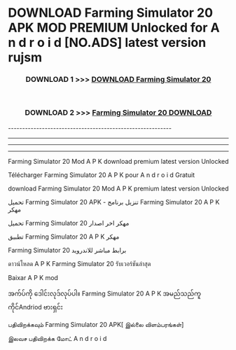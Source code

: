 # DOWNLOAD Farming Simulator 20  APK MOD PREMIUM Unlocked for A n d r o i d [NO.ADS] latest version rujsm 



<div align="center">

<h3>DOWNLOAD 1 >>> <a href="https://getmod2.web.app/?judul=Farming Simulator 20 ">DOWNLOAD Farming Simulator 20 </a></h3><br>

<h3>DOWNLOAD 2 >>> <a href="https://getmod2.web.app/?judul=Farming Simulator 20 ">Farming Simulator 20  DOWNLOAD </a></h3>

</div>
----------------------------------------------------------

----------------------------------------------------------

----------------------------------------------------------

----------------------------------------------------------

Farming Simulator 20  Mod A P K download premium latest version Unlocked

Télécharger Farming Simulator 20  A P K pour A n d r o i d Gratuit

download Farming Simulator 20  Mod A P K premium latest version Unlocked

تحميل Farming Simulator 20  APK - تنزيل برنامج Farming Simulator 20  A P K مهكر

تحميل Farming Simulator 20  مهكر اخر اصدار

تطبيق Farming Simulator 20  A P K مهكر

Farming Simulator 20  برابط مباشر للاندرويد

ดาวน์โหลด A P K Farming Simulator 20  รับเวอร์ชันล่าสุด

Baixar A P K mod

အက်ပ်ကို ဒေါင်းလုဒ်လုပ်ပါ။ Farming Simulator 20  A P K အမည်သည်ကူကိုင်Andriod ဗားရှင်း

பதிவிறக்கவும் Farming Simulator 20  APK[ இல்லை விளம்பரங்கள்] 
 
இலவச பதிவிறக்க மோட் A n d r o i d



